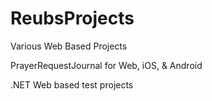 ReubsProjects
=============

Various Web Based Projects

PrayerRequestJournal for Web, iOS, & Android

.NET Web based test projects
